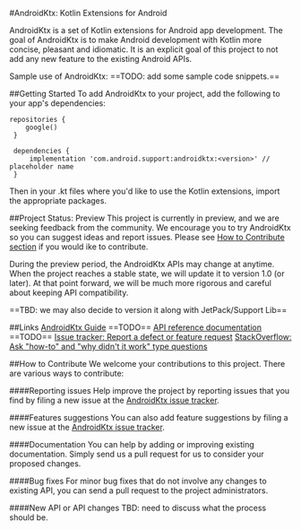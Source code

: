 #AndroidKtx: Kotlin Extensions for Android

AndroidKtx is a set of Kotlin extensions for Android app development. The goal of AndroidKtx is to make Android development with Kotlin more concise, pleasant and idiomatic. It is an explicit goal of this project to not add any new feature to the existing Android APIs.

Sample use of AndroidKtx:
==TODO: add some sample code snippets.==

##Getting Started
To add AndroidKtx to your project, add the following to your app's dependencies:

```
repositories {
    google()
 }
 
 dependencies {
     implementation 'com.android.support:androidktx:<version>' // placeholder name
 }
```

Then in your .kt files where you'd like to use the Kotlin extensions, import the appropriate packages.

##Project Status: Preview
This project is currently in preview, and we are seeking feedback from the community.  We encourage you to try AndroidKtx so you can suggest ideas and report issues. Please see [How to Contribute section](#how-to-contribute) if you would ike to contribute.

During the preview period, the AndroidKtx APIs may change at anytime. When the project reaches a stable state, we will update it to version 1.0 (or later). At that point forward, we will be much more rigorous and careful about keeping API compatibility. 

==TBD: we may also decide to version it along with JetPack/Support Lib==

##Links
[AndroidKtx Guide](http://TBD) ==TODO==
[API reference documentation](http://TBD) ==TODO==
[Issue tracker: Report a defect or feature request](https://github.com/android/kotlin-extensions/issues/new)
[StackOverflow: Ask "how-to" and "why didn't it work" type questions](https://stackoverflow.com/questions/ask?tags=androidktx)

##How to Contribute
We welcome your contributions to this project. There are various ways to contribute:

####Reporting issues
Help improve the project by reporting issues that you find by filing a new issue at the [AndroidKtx issue tracker](https://github.com/android/kotlin-extensions/issues/new).

####Features suggestions
You can also add feature suggestions by filing a new issue at the [AndroidKtx issue tracker](https://github.com/android/kotlin-extensions/issues/new).


####Documentation
You can help by adding or improving existing documentation. Simply send us a pull request for us to consider your proposed changes.

####Bug fixes
For minor bug fixes that do not involve any changes to existing API, you can send a pull request to the project administrators.

####New API or API changes
TBD: need to discuss what the process should be.